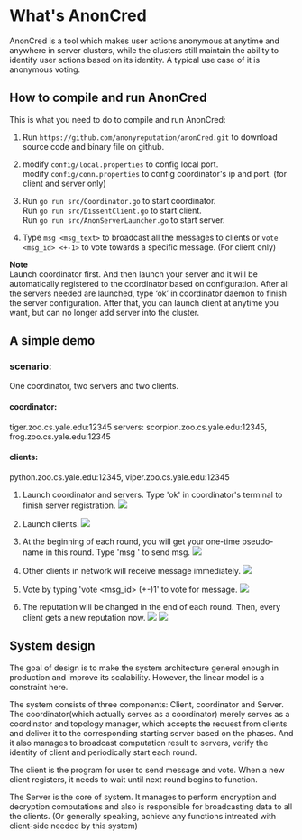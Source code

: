 # What's AnonCred

AnonCred is a tool which makes user actions anonymous at anytime and anywhere in server clusters, while the clusters still maintain the ability to identify user actions based on its identity. A typical use case of it is anonymous voting. 

## How to compile and run AnonCred

This is what you need to do to compile and run AnonCred:

1.  Run `https://github.com/anonyreputation/anonCred.git` to download source code and binary file on github. 

2.  modify `config/local.properties` to config local port.      
    modify `config/conn.properties` to config coordinator's ip and port. (for client and server only)

3.  Run `go run src/Coordinator.go` to start coordinator.       
    Run `go run src/DissentClient.go` to start client.     
    Run `go run src/AnonServerLauncher.go` to start server.       

4.  Type `msg <msg_text>` to broadcast all the messages to clients or `vote <msg_id> <+-1>` to vote towards a specific message. (For client only)

        
**Note**      
Launch coordinator first. And then launch your server and it will be automatically registered to the coordinator based on configuration. After all the servers needed are launched, type ‘ok’ in coordinator daemon to finish the server configuration. After that, you can launch client at anytime you want, but can no longer add server into the cluster.



## A simple demo

### scenario:
One coordinator, two servers and two clients.    

#### coordinator:    
tiger.zoo.cs.yale.edu:12345
servers: scorpion.zoo.cs.yale.edu:12345,  frog.zoo.cs.yale.edu:12345
#### clients:   
python.zoo.cs.yale.edu:12345,  viper.zoo.cs.yale.edu:12345

1.  Launch coordinator and servers. Type 'ok' in coordinator's terminal to finish server registration.
![](https://www.dropbox.com/s/2nfvgayk1zyta8o/1.png?raw=true)

2.  Launch clients.
![](https://www.dropbox.com/s/f0ciu9dk3cv60v4/2.png?raw=true)

3.  At the beginning of each round, you will get your one-time pseudo-name in this round. Type 'msg <text>' to send msg.
![](https://www.dropbox.com/s/pdqq0n2t31moknn/3.png?raw=true)

4. Other clients in network will receive message immediately. 
![](https://www.dropbox.com/s/1mltogs4aauj3xe/4.png?raw=true)

5. Vote by typing 'vote <msg_id> (+-)1' to vote for message. 
![](https://www.dropbox.com/s/hydkqew8oym9kdu/5.png?raw=true)

6. The reputation will be changed in the end of each round. Then, every client gets a new reputation now.
![](https://www.dropbox.com/s/dnq8ab7611fj3le/6.png?raw=true)
![](https://www.dropbox.com/s/kghusj7022gbixc/8.png?raw=true)





## System design

The goal of design is to make the system architecture general enough in production and improve its scalability. However, the linear model is a constraint here.


The system consists of three components: Client, coordinator and Server. The coordinator(which actually serves as a coordinator) merely serves as a coordinator and topology manager, which accepts the request from clients and deliver it to the corresponding starting server based on the phases. And it also manages to broadcast computation result to servers, verify the identity of client and periodically start each round.


The client is the program for user to send message and vote. When a new client registers, it needs to wait until next round begins to function.     


The Server is the core of system. It manages to perform encryption and decryption computations and also is responsible for broadcasting data to all the clients. (Or generally speaking, achieve any functions intreated with client-side needed by this system)


